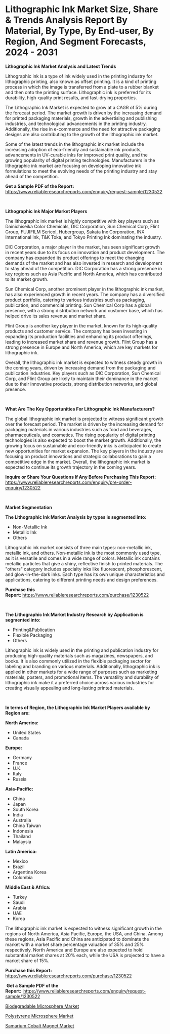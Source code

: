 <p><h1>Lithographic Ink Market Size, Share & Trends Analysis Report By Material, By Type, By End-user, By Region, And Segment Forecasts, 2024 - 2031</h1></p><p><strong>Lithographic Ink Market Analysis and Latest Trends</strong></p>
<p><p>Lithographic ink is a type of ink widely used in the printing industry for lithographic printing, also known as offset printing. It is a kind of printing process in which the image is transferred from a plate to a rubber blanket and then onto the printing surface. Lithographic ink is preferred for its durability, high-quality print results, and fast-drying properties.</p><p>The Lithographic Ink Market is expected to grow at a CAGR of 5% during the forecast period. The market growth is driven by the increasing demand for printed packaging materials, growth in the advertising and publishing industries, and technological advancements in the printing industry. Additionally, the rise in e-commerce and the need for attractive packaging designs are also contributing to the growth of the lithographic ink market.</p><p>Some of the latest trends in the lithographic ink market include the increasing adoption of eco-friendly and sustainable ink products, advancements in UV-curable inks for improved print quality, and the growing popularity of digital printing technologies. Manufacturers in the lithographic ink market are focusing on developing innovative ink formulations to meet the evolving needs of the printing industry and stay ahead of the competition.</p></p>
<p><strong>Get a Sample PDF of the Report:&nbsp;</strong> <a href="https://www.reliableresearchreports.com/enquiry/request-sample/1230522">https://www.reliableresearchreports.com/enquiry/request-sample/1230522</a></p>
<p>&nbsp;</p>
<p><strong>Lithographic Ink Major Market Players</strong></p>
<p><p>The lithographic ink market is highly competitive with key players such as Dainichiseika Color Chemicals, DIC Corporation, Sun Chemical Corp, Flint Group, FUJIFILM Sericol, Hubergroup, Sakata Inx Corporation, INX International Ink, T&K Toka, and Tokyo Printing Ink dominating the industry.</p><p>DIC Corporation, a major player in the market, has seen significant growth in recent years due to its focus on innovation and product development. The company has expanded its product offerings to meet the changing demands of the market and has also invested in research and development to stay ahead of the competition. DIC Corporation has a strong presence in key regions such as Asia Pacific and North America, which has contributed to its market growth.</p><p>Sun Chemical Corp, another prominent player in the lithographic ink market, has also experienced growth in recent years. The company has a diversified product portfolio, catering to various industries such as packaging, publication, and commercial printing. Sun Chemical Corp has a global presence, with a strong distribution network and customer base, which has helped drive its sales revenue and market share.</p><p>Flint Group is another key player in the market, known for its high-quality products and customer service. The company has been investing in expanding its production facilities and enhancing its product offerings, leading to increased market share and revenue growth. Flint Group has a strong presence in Europe and North America, which are key markets for lithographic ink.</p><p>Overall, the lithographic ink market is expected to witness steady growth in the coming years, driven by increasing demand from the packaging and publication industries. Key players such as DIC Corporation, Sun Chemical Corp, and Flint Group are likely to maintain their dominance in the market due to their innovative products, strong distribution networks, and global presence.</p></p>
<p>&nbsp;</p>
<p><strong>What Are The Key Opportunities For Lithographic Ink Manufacturers?</strong></p>
<p><p>The global lithographic ink market is projected to witness significant growth over the forecast period. The market is driven by the increasing demand for packaging materials in various industries such as food and beverages, pharmaceuticals, and cosmetics. The rising popularity of digital printing technologies is also expected to boost the market growth. Additionally, the growing focus on sustainable and eco-friendly inks is anticipated to create new opportunities for market expansion. The key players in the industry are focusing on product innovations and strategic collaborations to gain a competitive edge in the market. Overall, the lithographic ink market is expected to continue its growth trajectory in the coming years.</p></p>
<p><strong>Inquire or Share Your Questions If Any Before Purchasing This Report:</strong> <a href="https://www.reliableresearchreports.com/enquiry/pre-order-enquiry/1230522">https://www.reliableresearchreports.com/enquiry/pre-order-enquiry/1230522</a></p>
<p>&nbsp;</p>
<p><strong>Market Segmentation</strong></p>
<p><strong>The Lithographic Ink Market Analysis by types is segmented into:</strong></p>
<p><ul><li>Non-Metallic Ink</li><li>Metallic Ink</li><li>Others</li></ul></p>
<p><p>Lithographic ink market consists of three main types: non-metallic ink, metallic ink, and others. Non-metallic ink is the most commonly used type, as it is versatile and comes in a wide range of colors. Metallic ink contains metallic particles that give a shiny, reflective finish to printed materials. The "others" category includes specialty inks like fluorescent, phosphorescent, and glow-in-the-dark inks. Each type has its own unique characteristics and applications, catering to different printing needs and design preferences.</p></p>
<p><strong>Purchase this Report:&nbsp;</strong><a href="https://www.reliableresearchreports.com/purchase/1230522">https://www.reliableresearchreports.com/purchase/1230522</a></p>
<p>&nbsp;</p>
<p><strong>The Lithographic Ink Market Industry Research by Application is segmented into:</strong></p>
<p><ul><li>Printing&Publication</li><li>Flexible Packaging</li><li>Others</li></ul></p>
<p><p>Lithographic ink is widely used in the printing and publication industry for producing high-quality materials such as magazines, newspapers, and books. It is also commonly utilized in the flexible packaging sector for labeling and branding on various materials. Additionally, lithographic ink is applied in other markets for a wide range of purposes such as marketing materials, posters, and promotional items. The versatility and durability of lithographic ink make it a preferred choice across various industries for creating visually appealing and long-lasting printed materials.</p></p>
<p>&nbsp;</p>
<p><strong>In terms of Region, the Lithographic Ink Market Players available by Region are:</strong></p>
<p>
    <p> <strong> North America: </strong>
        <ul>
            <li>United States</li>
            <li>Canada</li>
        </ul>
        </p> 
    <p> <strong> Europe: </strong>
        <ul>
            <li>Germany</li>
            <li>France</li>
            <li>U.K.</li>
            <li>Italy</li>
            <li>Russia</li>
        </ul>
        </p> 
    <p> <strong> Asia-Pacific: </strong>
        <ul>
            <li>China</li>
            <li>Japan</li>
            <li>South Korea</li>
            <li>India</li>
            <li>Australia</li>
            <li>China Taiwan</li>
            <li>Indonesia</li>
            <li>Thailand</li>
            <li>Malaysia</li>
        </ul>
        </p> 
    <p> <strong> Latin America: </strong>
        <ul>
            <li>Mexico</li>
            <li>Brazil</li>
            <li>Argentina Korea</li>
            <li>Colombia</li>
        </ul>
        </p> 
    <p> <strong> Middle East & Africa: </strong>
        <ul>
            <li>Turkey</li>
            <li>Saudi</li>
            <li>Arabia</li>
            <li>UAE</li>
            <li>Korea</li>
        </ul>
    </p>
    </p>
<p><p>The lithographic ink market is expected to witness significant growth in the regions of North America, Asia Pacific, Europe, the USA, and China. Among these regions, Asia Pacific and China are anticipated to dominate the market with a market share percentage valuation of 35% and 25% respectively. North America and Europe are also expected to hold substantial market shares at 20% each, while the USA is projected to have a market share of 15%.</p></p>
<p><strong>Purchase this Report: </strong><a href="https://www.reliableresearchreports.com/purchase/1230522">https://www.reliableresearchreports.com/purchase/1230522</a></p>
<p>&nbsp;<strong>Get a Sample PDF of the Report:&nbsp;&nbsp;</strong><a href="https://www.reliableresearchreports.com/enquiry/request-sample/1230522">https://www.reliableresearchreports.com/enquiry/request-sample/1230522</a></p>
<p><strong></strong></p>
<p><p><a href="https://github.com/gamblestampleyjenny50m5sl6/Market-Research-Report-List-1/blob/main/biodegradable-microsphere-market.md">Biodegradable Microsphere Market</a></p><p><a href="https://github.com/wwwkeltoum/Market-Research-Report-List-2/blob/main/polystyrene-microsphere-market.md">Polystyrene Microsphere Market</a></p><p><a href="https://github.com/joannesouthgate/Market-Research-Report-List-2/blob/main/samarium-cobalt-magnet-market.md">Samarium Cobalt Magnet Market</a></p></p>